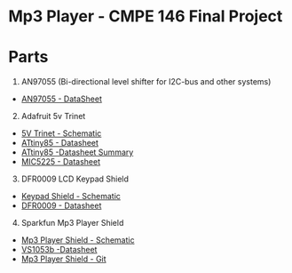 # Mp3 Player - CMPE 146 Final Project

# Parts
1. AN97055 (Bi-directional level shifter for I2C-bus and other systems)
  * [AN97055 - DataSheet](https://github.com/jcook3701/CMPE146/blob/master/mp3_player/datasheets/Bi-directional_level_shifter%20/AN97055.pdf)

2. Adafruit 5v Trinet
  * [5V Trinet - Schematic](https://github.com/jcook3701/CMPE146/blob/master/mp3_player/datasheets/adafruit_trinket_5v/adafruit_products_trinket5V.pdf)
  * [ATtiny85 - Datasheet](https://github.com/jcook3701/CMPE146/blob/master/mp3_player/datasheets/adafruit_trinket_5v/Atmel_ATtiny25_ATtiny45_ATtiny85_Datasheet.pdf)
  * [ATtiny85 -Datasheet Summary](https://github.com/jcook3701/CMPE146/blob/master/mp3_player/datasheets/adafruit_trinket_5v/ATtiny25_ATtiny45_ATtiny85_Datasheet_Summary.pdf)
  * [MIC5225 - Datasheet](https://github.com/jcook3701/CMPE146/blob/master/mp3_player/datasheets/adafruit_trinket_5v/Microsoft%20Word%20-%20MIC5225.doc.pdf)
 
3. DFR0009 LCD Keypad Shield
  * [Keypad Shield - Schematic](https://github.com/jcook3701/CMPE146/blob/master/mp3_player/datasheets/ldc_shield/LCDKeypad_Shield_SCH.pdf)
  * [DFR0009 - Datasheet](https://github.com/jcook3701/CMPE146/blob/master/mp3_player/datasheets/ldc_shield/TC1602A-01T_SpecV00_2009_09_23.doc.pdf)

4. Sparkfun Mp3 Player Shield
  * [Mp3 Player Shield - Schematic](https://github.com/jcook3701/CMPE146/blob/master/mp3_player/datasheets/sparkfun_mp3_player_shield/Schematic_MP3_Shield_v15.pdf)
  * [VS1053b -Datasheet](https://github.com/jcook3701/CMPE146/blob/master/mp3_player/datasheets/sparkfun_mp3_player_shield/Datasheet_VS1053B.pdf)
  * [Mp3 Player Shield - Git](https://github.com/jcook3701/CMPE146/tree/master/mp3_player/datasheets/sparkfun_mp3_player_shield/MP3_Player_Shield-V_1.5)
